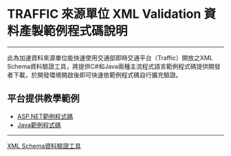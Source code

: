 # TRAFFIC 來源單位 XML Validation 資料產製範例程式碼說明

---

此為加速資料來源單位能快速使用交通部即時交通平台（Traffic）開放之XML Schema資料驗證工具，將提供C#和Java兩種主流程式語言範例程式碼提供開發者下載，於開發環境開啟後即可快速依範例程式碼自行擴充驗證。

## 平台提供教學範例

- [ASP.NET範例程式碼](https://github.com/ptxmotc/Sample-code/tree/master/ASP.NET)
- [Java範例程式碼](https://github.com/ptxmotc/Sample-code/tree/master/Java)

------
 [XML Schema資料驗證工具](https://ptx.transportdata.tw/PTX/XSDValidator/Validator)





